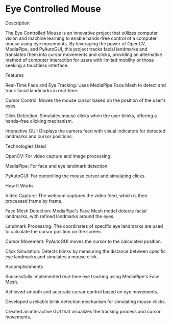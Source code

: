 # Eye Controlled Mouse
Description

The Eye Controlled Mouse is an innovative project that utilizes computer vision and machine learning to enable hands-free control of a computer mouse using eye movements. By leveraging the power of OpenCV, MediaPipe, and PyAutoGUI, this project tracks facial landmarks and translates them into cursor movements and clicks, providing an alternative method of computer interaction for users with limited mobility or those seeking a touchless interface.

Features

Real-Time Face and Eye Tracking: Uses MediaPipe Face Mesh to detect and track facial landmarks in real-time.

Cursor Control: Moves the mouse cursor based on the position of the user's eyes.

Click Detection: Simulates mouse clicks when the user blinks, offering a hands-free clicking mechanism.

Interactive GUI: Displays the camera feed with visual indicators for detected landmarks and cursor positions.

Technologies Used

OpenCV: For video capture and image processing.

MediaPipe: For face and eye landmark detection.

PyAutoGUI: For controlling the mouse cursor and simulating clicks.

How It Works

Video Capture: The webcam captures the video feed, which is then processed frame by frame.

Face Mesh Detection: MediaPipe's Face Mesh model detects facial landmarks, with refined landmarks around the eyes.

Landmark Processing: The coordinates of specific eye landmarks are used to calculate the cursor position on the screen.

Cursor Movement: PyAutoGUI moves the cursor to the calculated position.

Click Simulation: Detects blinks by measuring the distance between specific eye landmarks and simulates a mouse click.

Accomplishments

Successfully implemented real-time eye tracking using MediaPipe's Face Mesh.

Achieved smooth and accurate cursor control based on eye movements.

Developed a reliable blink detection mechanism for simulating mouse clicks.

Created an interactive GUI that visualizes the tracking process and cursor movements.
